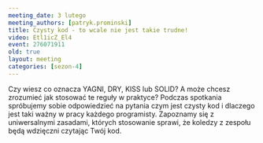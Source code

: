 ```yaml
---
meeting_date: 3 lutego
meeting_authors: [patryk.prominski]
title: Czysty kod - to wcale nie jest takie trudne!
video: Etl1icZ_El4
event: 276071911
old: true
layout: meeting
categories: [sezon-4]
---
```


Czy wiesz co oznacza YAGNI, DRY, KISS lub SOLID? A może chcesz zrozumieć jak stosować te reguły w praktyce? 
Podczas spotkania spróbujemy sobie odpowiedzieć na pytania czym jest czysty kod i dlaczego jest taki ważny 
w pracy każdego programisty. Zapoznamy się z uniwersalnymi zasadami, których stosowanie sprawi, że koledzy 
z zespołu będą wdzięczni czytając Twój kod.
